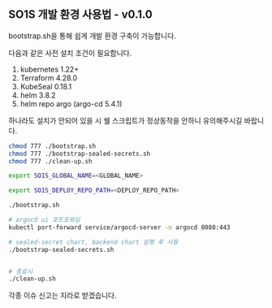 ## SO1S 개발 환경 사용법 - v0.1.0

bootstrap.sh을 통해 쉽게 개발 환경 구축이 가능합니다.

다음과 같은 사전 설치 조건이 필요합니다.

1. kubernetes 1.22+
2. Terraform 4.28.0
3. KubeSeal 0.18.1
4. helm 3.8.2
5. helm repo argo (argo-cd 5.4.1)

하나라도 설치가 안되어 있을 시 쉘 스크립트가 정상동작을 안하니 유의해주시길 바랍니다.

```bash
chmod 777 ./bootstrap.sh
chmod 777 ./bootstrap-sealed-secrets.sh
chmod 777 ./clean-up.sh

export SO1S_GLOBAL_NAME=<GLOBAL_NAME>

export SO1S_DEPLOY_REPO_PATH=<DEPLOY_REPO_PATH>

./bootstrap.sh

# argocd ui 포트포워딩
kubectl port-forward service/argocd-server -n argocd 8080:443

# sealed-secret chart, backend chart 실행 후 사용
./bootstrap-sealed-secrets.sh


# 종료시
./clean-up.sh

```

각종 이슈 신고는 지라로 받겠습니다.
